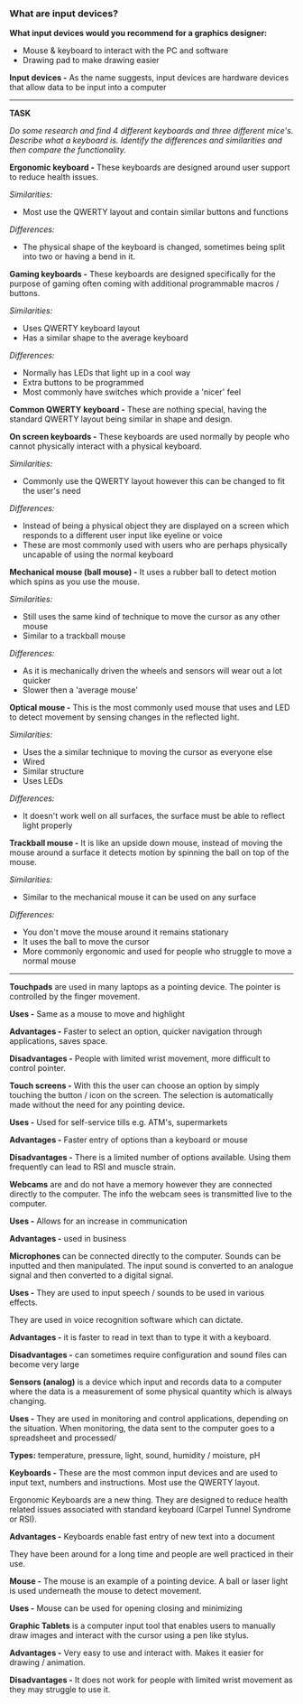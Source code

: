### What are input devices?

**What input devices would you recommend for a graphics designer:**
- Mouse & keyboard to interact with the PC and software
- Drawing pad to make drawing easier

**Input devices -** As the name suggests, input devices are hardware devices that allow data to be input into a computer

---

**TASK**

*Do some research and find 4 different keyboards and three different mice's. Describe what a keyboard is. Identify the differences and similarities and then compare the functionality.*

**Ergonomic keyboard -** These keyboards are designed around user support to reduce health issues.

*Similarities:*

- Most use the QWERTY layout and contain similar buttons and functions

*Differences:*

- The physical shape of the keyboard is changed, sometimes being split into two or having a bend in it.

**Gaming keyboards -** These keyboards are designed specifically for the purpose of gaming often coming with additional programmable macros / buttons.

*Similarities:*

- Uses QWERTY keyboard layout
- Has a similar shape to the average keyboard

*Differences:*

- Normally has LEDs that light up in a cool way
- Extra buttons to be programmed
- Most commonly have switches which provide a 'nicer' feel

**Common QWERTY keyboard -** These are nothing special, having the standard QWERTY layout being similar in shape and design.

**On screen keyboards -** These keyboards are used normally by people who cannot physically interact with a physical keyboard.

*Similarities:*

- Commonly use the QWERTY layout however this can be changed to fit the user's need

*Differences:*

- Instead of being a physical object they are displayed on a screen which responds to a different user input like eyeline or voice
- These are most commonly used with users who are perhaps physically uncapable of using the normal keyboard

**Mechanical mouse (ball mouse) -** It uses a rubber ball to detect motion which spins as you use the mouse.

*Similarities:*

- Still uses the same kind of technique to move the cursor as any other mouse
- Similar to a trackball mouse

*Differences:*

- As it is mechanically driven the wheels and sensors will wear out a lot quicker
- Slower then a 'average mouse'

**Optical mouse -** This is the most commonly used mouse that uses and LED to detect movement by sensing changes in the reflected light.

*Similarities:*

- Uses the a similar technique to moving the cursor as everyone else
- Wired
- Similar structure
- Uses LEDs

*Differences:*

- It doesn't work well on all surfaces, the surface must be able to reflect light properly

**Trackball mouse -** It is like an upside down mouse, instead of moving the mouse around a surface it detects motion by spinning the ball on top of the mouse.

*Similarities:*

- Similar to the mechanical mouse it can be used on any surface

*Differences:*

- You don't move the mouse around it remains stationary
- It uses the ball to move the cursor
- More commonly ergonomic and used for people who struggle to move a normal mouse

---

**Touchpads** are used in many laptops as a pointing device. The pointer is controlled by the finger movement.

**Uses -** Same as a mouse to move and highlight

**Advantages -** Faster to select an option, quicker navigation through applications, saves space.

**Disadvantages -** People with limited wrist movement, more difficult to control pointer.

**Touch screens -** With this the user can choose an option by simply touching the button / icon on the screen. The selection is automatically made without the need for any pointing device.

**Uses -** Used for self-service tills e.g. ATM's, supermarkets

**Advantages -** Faster entry of options than a keyboard or mouse

**Disadvantages -** There is a limited number of options available. Using them frequently can lead to RSI and muscle strain.

**Webcams** are and do not have a memory however they are connected directly to the computer. The info the webcam sees is transmitted live to the computer.

**Uses -** Allows for an increase in communication

**Advantages -** used in business

**Microphones** can be connected directly to the computer. Sounds can be inputted and then manipulated. The input sound is converted to an analogue signal and then converted to a digital signal.

**Uses -** They are used to input speech / sounds to be used in various effects.

They are used in voice recognition software which can dictate.

**Advantages -** it is faster to read in text than to type it with a keyboard.

**Disadvantages -** can sometimes require configuration and sound files can become very large

**Sensors (analog)** is a device which input and records data to a computer where the data is a measurement of some physical quantity which is always changing.

**Uses -** They are used in monitoring and control applications, depending on the situation. When monitoring, the data sent to the computer goes to a spreadsheet and processed/

**Types:** temperature, pressure, light, sound, humidity / moisture, pH

**Keyboards -** These are the most common input devices and are used to input text, numbers and instructions. Most use the QWERTY layout.

Ergonomic Keyboards are a new thing. They are designed to reduce health related issues associated with standard keyboard (Carpel Tunnel Syndrome or RSI).

**Advantages -** Keyboards enable fast entry of new text into a document

They have been around for a long time and people are well practiced in their use.

**Mouse -** The mouse is an example of a pointing device. A ball or laser light is used underneath the mouse to detect movement.

**Uses -** Mouse can be used for opening closing and minimizing

**Graphic Tablets** is a computer input tool that enables users to manually draw images and interact with the cursor using a pen like stylus.

**Advantages -** Very easy to use and interact with. Makes it easier for drawing / animation.

**Disadvantages -** It does not work for people with limited wrist movement as they may struggle to use it.